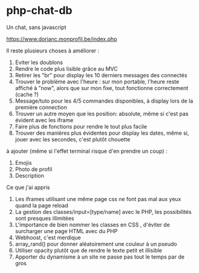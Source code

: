 # php-chat-db
Un chat, sans javascript


https://www.dorianc.monprofil.be/index.php

Il reste plusieurs choses à améliorer : 
1. Eviter les doublons
2. Rendre le code plus lisible grâce au MVC
3. Retirer les "br" pour display les 10 derniers messages des connectés 
4. Trouver le problème avec l'heure : sur mon portable, l'heure reste affiché à "now", alors que sur mon fixe, tout fonctionne correctement (cache ?)
5. Message/tuto pour les 4/5 commandes disponibles, à display lors de la première connection
6. Trouver un autre moyen que les position: absolute, même si c'est pas évident avec les iframe
7. Faire plus de fonctions pour rendre le tout plus facile
8. Trouver des manières plus évidentes pour display les dates, même si, jouer avec les secondes, c'est plutôt chouette

à ajouter (même si l'effet terminal risque d'en prendre un coup) : 
1. Emojis
2. Photo de profil
3. Description


Ce que j'ai appris 
1. Les iframes utilisant une même page css ne font pas mal aux yeux quand la page reload
2. La gestion des classes/input=[type/name] avec le PHP, les possibilités sont presques illimitées
3. L'importance de bien nommer les classes en CSS , d'éviter de surcharger une page HTML avec du PHP
4. Webhoost, c'est merdique
5. array_rand() pour donner aléatoirement une couleur à un pseudo
6. Utiliser opacity plutôt que de rendre le texte petit et illisible
7. Apporter du dynamisme à un site ne passe pas tout le temps par de gros <script>. 
  Possibilité de favoriser l'ethos au pathos : if ($_SESSION['email') == $showPseudo['email']) {...;}
